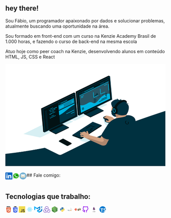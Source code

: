## hey there!
  <div style={"display:flex;flex-direction:row;"}
       <div>
          <p>Sou Fábio, um programador apaixonado por dados e solucionar problemas, atualmente buscando uma oportunidade na área.</p>
          <p> Sou formado em front-end com um curso na Kenzie Academy Brasil de 1.000 horas, e fazendo o curso de back-end na mesma escola</p>
          <p>Atuo hoje como peer coach na Kenzie, desenvolvendo alunos em conteúdo HTML, JS, CSS e React</p>
        </div>
    <img alt="GIF" src="https://raw.githubusercontent.com/fabiojcp/pics/main/code.gif" width="500" height="320" />
  </div>
</br>
</br>
## Fale comigo:
<a href="https://www.linkedin.com/in/f%C3%A1bio-casanova-baa818237/" target="_blank">
  <img align="left" alt="Fabio LinkedIN" width="22px" src="https://raw.githubusercontent.com/fabiojcp/pics/main/linkedin.svg" />
</a>
<a href="https://api.whatsapp.com/send?phone=+55+5511930151064&text=Ol%C3%A1!%20Vi%20seu%20portif%C3%B3lio%20na%20internet%20e%20quero%20conhecer%20seus%20servi%C3%A7os">
  <img align="left" alt="Fabio WhatsApp" width="22px" color="green" src="https://raw.githubusercontent.com/fabiojcp/pics/main/whatsapp-logo-icone.png" />
</a>
<a href="mailto:fabiojcp88@gmail.com">
  <img align="left" alt="Abhishek Naidu | Twitter" width="22px" src="https://raw.githubusercontent.com/fabiojcp/pics/main/Circle-icons-mail.svg.png" />
</a>
</br></br>

## Tecnologias que trabalho:

<code><img height="20" src="https://raw.githubusercontent.com/fabiojcp/pics/main/HTML5.png"></code>
<code><img height="20" src="https://raw.githubusercontent.com/fabiojcp/pics/main/css-3-logo-1.png"></code>
<code><img height="20" src="https://raw.githubusercontent.com/fabiojcp/pics/main/javascript.png"></code>
<code><img height="20" src="https://raw.githubusercontent.com/fabiojcp/pics/main/react.png"></code>
<code><img height="20" src="https://raw.githubusercontent.com/fabiojcp/pics/main/material-ui.png"></code>
<code><img height="20" src="https://raw.githubusercontent.com/fabiojcp/pics/main/redux.png"></code>
<code><img height="20" src="https://raw.githubusercontent.com/fabiojcp/pics/main/nodejs.png"></code>
<code><img height="20" src="https://raw.githubusercontent.com/fabiojcp/pics/main/python.png"></code>
<code><img height="20" src="https://raw.githubusercontent.com/fabiojcp/pics/main/mysql.png"></code>
<code><img height="20" src="https://raw.githubusercontent.com/fabiojcp/pics/main/git.png"></code>
<code><img height="20" src="https://raw.githubusercontent.com/fabiojcp/pics/main/symbole-github-violet.png"></code>
<code><img height="20" src="https://raw.githubusercontent.com/fabiojcp/pics/main/elixir.png"></code>
<code><img height="20" src="https://raw.githubusercontent.com/fabiojcp/pics/main/Typescript.png"></code>

